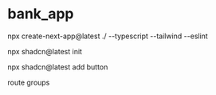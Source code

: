 # bank_app

npx create-next-app@latest ./ --typescript --tailwind --eslint

npx shadcn@latest init

npx shadcn@latest add button

route groups